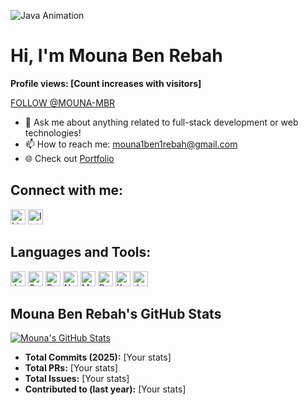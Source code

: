 ![Java Animation](https://media1.tenor.com/m/jM0aoM8e-iEAAAAd/web-developer-mycrxn.gif) <!-- Replace with a Java-specific GIF if available -->
# Hi, I'm Mouna Ben Rebah

**Profile views: [Count increases with visitors]**

[FOLLOW @MOUNA-MBR](#)

- 👋 Ask me about anything related to full-stack development or web technologies!
- 📫 How to reach me: [mouna1ben1rebah@gmail.com](mailto:mouna1ben1rebah@gmail.com)
- 🌐 Check out [Portfolio](https://mouna-mbr.github.io/portfolio)

## Connect with me:
[<img src="https://img.icons8.com/color/48/000000/linkedin.png" alt="LinkedIn" width="24"/>](https://www.linkedin.com/in/mouna-ben-rabeh-587392254/)
[<img src="https://img.icons8.com/color/48/000000/instagram.png" alt="Instagram" width="24"/>](https://www.instagram.com/mounabenrabeh/?hl=fr)

## Languages and Tools:
<img src="https://img.icons8.com/color/48/000000/java.png" alt="Java" width="24"/>
<img src="https://img.icons8.com/color/48/000000/spring-boot.png" alt="Spring Boot" width="24"/>
<img src="https://img.icons8.com/color/48/000000/react-native.png" alt="React" width="24"/>
<img src="https://img.icons8.com/color/48/000000/node-js.png" alt="Node.js" width="24"/>
<img src="https://img.icons8.com/color/48/000000/mongodb.png" alt="MongoDB" width="24"/>
<img src="https://img.icons8.com/color/48/000000/docker.png" alt="Docker" width="24"/>
<img src="https://img.icons8.com/color/48/000000/kubernetes.png" alt="Kubernetes" width="24"/>
<img src="https://img.icons8.com/color/48/000000/jenkins.png" alt="Jenkins" width="24"/>

## Mouna Ben Rebah's GitHub Stats
[![Mouna's GitHub Stats](https://github-readme-stats.vercel.app/api?username=mouna-mbr&show_icons=true&theme=radical)](https://github.com/mouna-mbr)

- **Total Commits (2025):** [Your stats]
- **Total PRs:** [Your stats]
- **Total Issues:** [Your stats]
- **Contributed to (last year):** [Your stats]
